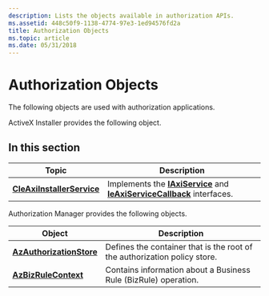 ```yaml
---
description: Lists the objects available in authorization APIs.
ms.assetid: 448c50f9-1138-4774-97e3-1ed94576fd2a
title: Authorization Objects
ms.topic: article
ms.date: 05/31/2018
---
```


# Authorization Objects

The following objects are used with authorization applications.

ActiveX Installer provides the following object.

## In this section



| Topic                                                               | Description                                                                                                                        |
|---------------------------------------------------------------------|------------------------------------------------------------------------------------------------------------------------------------|
| [**CIeAxiInstallerService**](cieaxiinstallerservice.md)<br/> | Implements the [**IAxiService**](ieaxiservice.md) and [**IeAxiServiceCallback**](ieaxiservicecallback.md) interfaces.<br/> |



 


Authorization Manager provides the following objects.



| Object                                               | Description                                                                          |
|------------------------------------------------------|--------------------------------------------------------------------------------------|
| [**AzAuthorizationStore**](/windows/desktop/api/Azroles/nn-azroles-iazauthorizationstore) | Defines the container that is the root of the authorization policy store.<br/> |
| [**AzBizRuleContext**](/windows/desktop/api/Azroles/nn-azroles-iazbizrulecontext)         | Contains information about a Business Rule (BizRule) operation.<br/>           |



 


 

 




